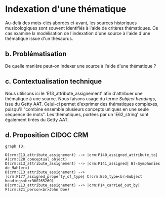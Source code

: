 # Indexation d'une thématique

Au-delà des mots-clés abordés ci-avant, les sources historiques musicologiques sont souvent identifiés à l'aide de critères thématiques. Ce cas examine la modélisation de l'indexation d'une source à l'aide d'une thématique issue d'un thésaurus.

## b. Problématisation

De quelle manière peut-on indexer une source à l'aide d'une thématique ?

## c. Contextualisation technique

Nous utilisons ici le 'E13_attribute_assignement' afin d'attribuer une thématique à une source. Nous faisons usage du terme _Subject headings_, issu du Getty AAT. Celui-ci permet d'exprimer des thématiques complexes, puisqu'il "combine ensemble plusieurs concepts uniques en une seule séquence de mots". Les thématiques, portées par un 'E62_string' sont également tirées du Getty AAT.

## d. Proposition CIDOC CRM


```mermaid
graph TD;

D(crm:E13_attribute_assignement) --> |crm:P140_assigned_attribute_to| A(crm:E28_conceptual_object)
D(crm:E13_attribute_assignement) --> |crm:P141_assigned| B(«Symphonies de Mahler»)
D(crm:E13_attribute_assignement) --> |crm:P177_assigned_property_of_type| C(crm:E55_type<br>Subject headings<br>300265269)
D(crm:E13_attribute_assignement) --> |crm:P14_carried_out_by| F(crm:E21_person<br>John Doe)

```
